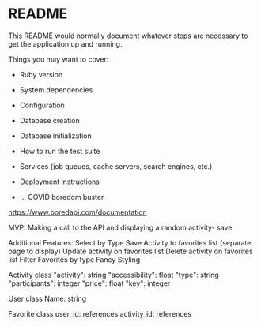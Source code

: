 # README

This README would normally document whatever steps are necessary to get the
application up and running.

Things you may want to cover:

* Ruby version

* System dependencies

* Configuration

* Database creation

* Database initialization

* How to run the test suite

* Services (job queues, cache servers, search engines, etc.)

* Deployment instructions

* ...
COVID boredom buster

https://www.boredapi.com/documentation

MVP:
Making a call to the API and displaying a random activity- save

Additional Features:
Select by Type
Save Activity to favorites list (separate page to display)
Update activity on favorites list
Delete activity on favorites list
Filter Favorites by type
Fancy Styling


Activity class
    "activity": string
	"accessibility": float
	"type": string
	"participants": integer
	"price": float
	"key": integer



User class
	Name: string


Favorite class
user_id: references
activity_id: references
